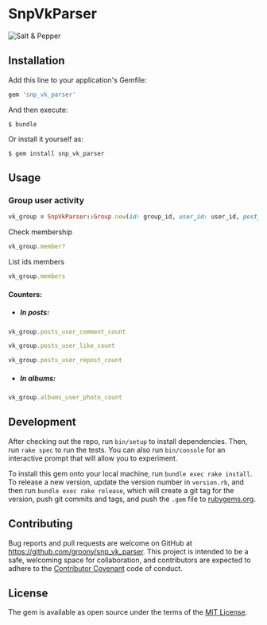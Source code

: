 # SnpVkParser

![Salt & Pepper](https://avatars3.githubusercontent.com/u/9194399?v=3&amp;s=100)

## Installation

Add this line to your application's Gemfile:

```ruby
gem 'snp_vk_parser'
```

And then execute:

    $ bundle

Or install it yourself as:

    $ gem install snp_vk_parser

## Usage


### Group user activity

```ruby
vk_group = SnpVkParser::Group.new(id: group_id, user_id: user_id, post_ids: post_ids, token: token)
```

Check membership

```ruby
vk_group.member?
```

List ids members

```ruby
vk_group.members
```

#### Counters:

- ##### In posts:

```ruby
vk_group.posts_user_comment_count
```

```ruby
vk_group.posts_user_like_count
```

```ruby
vk_group.posts_user_repost_count
```

- ##### In albums:

```ruby
vk_group.albums_user_photo_count
```

## Development

After checking out the repo, run `bin/setup` to install dependencies. Then, run `rake spec` to run the tests. You can also run `bin/console` for an interactive prompt that will allow you to experiment.

To install this gem onto your local machine, run `bundle exec rake install`. To release a new version, update the version number in `version.rb`, and then run `bundle exec rake release`, which will create a git tag for the version, push git commits and tags, and push the `.gem` file to [rubygems.org](https://rubygems.org).

## Contributing

Bug reports and pull requests are welcome on GitHub at https://github.com/groony/snp_vk_parser. This project is intended to be a safe, welcoming space for collaboration, and contributors are expected to adhere to the [Contributor Covenant](contributor-covenant.org) code of conduct.


## License

The gem is available as open source under the terms of the [MIT License](http://opensource.org/licenses/MIT).

